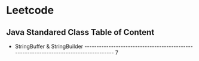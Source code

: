 # Leetcode
## Java Standared Class Table of Content
* StringBuffer & StringBuilder -------------------------------------------------------------------------------------- 7
